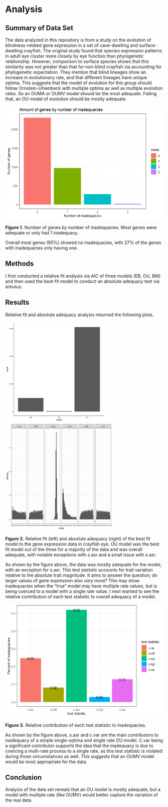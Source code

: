Analysis
================

## Summary of Data Set

The data analyzed in this repository is from a study on the evolution of
blindness-related gene expression in a set of cave-dwelling and
surface-dwelling crayfish. The original study found that species
expression patterns in adult eye cluster more closely by eye function
than phylogenetic relationship. However, comparison to surface species
shows that this similarity was not greater than that for non-blind
crayfish via accounting for phylogenetic expectation. They mention that
blind lineages show an increase in evolutionary rate, and that different
lineages have unique optima. This suggests that the model of evolution
for this group should follow Ornstein-Uhlenbeck with multiple optima as
well as multiple evolution rates. So an OUMA or OUMV model should be the
most adequate. Failing that, an OU model of evolution should be mostly
adequate.

![](Analysis_files/figure-gfm/Figure1-1.png)<!-- -->

**Figure 1.** Number of genes by number of inadequacies. Most genes were
adequate or only had 1 inadequacy.

Overall most genes (65%) showed no inadequacies, with 27% of the genes
with inadequacies only having one.

## Methods

I first conducted a relative fit analysis via AIC of three models (EB,
OU, BM) and then used the best-fit model to conduct an absolute adequacy
test via arbutus.

## Results

Relative fit and absolute adequacy analysis returned the following
plots.

<img src="arbutus/best/AIC.png" width="319"/>

<img src="arbutus/best/best_arbutus.png" width="341"/>

**Figure 2.** Relative fit (left) and absolute adequacy (right) of the
best fit model to the gene expression data in crayfish eye. OU model was
the best fit model out of the three for a majority of the data and was
overall adequate, with notable exceptions with s.asr and a small issue
with s.asr.

As shown by the figure above, the data was mostly adequate for the
model, with an exception for s.asr. This test statistic accounts for
trait variation relative to the absolute trait magnitude. It aims to
answer the question; do larger values of gene expression also *vary*
more? This may show inadequacies when the “true” model may have multiple
rate values, but is being coerced to a model with a single rate value. I
next wanted to see the relative contribution of each test statistic to
overall adequacy of a model.

![](Analysis_files/figure-gfm/unnamed-chunk-1-1.png)<!-- -->

**Figure 3.** Relative contribution of each test statistic to
inadequacies.

As shown by the figure above, s.asr and c.var are the main contributors
to inadequacy of a simple single-optima and single rate OU model. C.var
being a significant contributor supports the idea that the inadequacy is
due to coercing a multi-rate process to a single rate, as this test
statistic is violated during those circumstances as well. This suggests
that an OUMV model would be most appropriate for the data.

## Conclusion

Analysis of the data set reveals that an OU model is mostly adequate,
but a model with multiple rate (like OUMV) would better capture the
variation of the real data.
